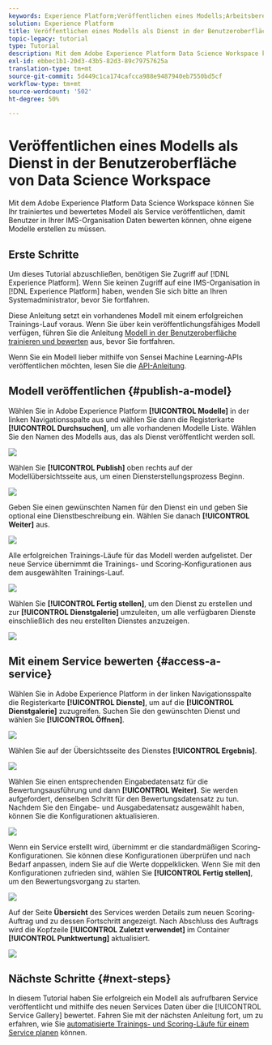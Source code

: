 ```yaml
---
keywords: Experience Platform;Veröffentlichen eines Modells;Arbeitsbereich für Datenwissenschaften;beliebte Themen;Erstellen eines Dienstes
solution: Experience Platform
title: Veröffentlichen eines Modells als Dienst in der Benutzeroberfläche von Data Science Workspace
topic-legacy: tutorial
type: Tutorial
description: Mit dem Adobe Experience Platform Data Science Workspace können Sie Ihr trainiertes und bewertetes Modell als Service veröffentlichen, damit Benutzer in Ihrer IMS-Organisation Daten bewerten können, ohne eigene Modelle erstellen zu müssen.
exl-id: ebbec1b1-20d3-43b5-82d3-89c79757625a
translation-type: tm+mt
source-git-commit: 5d449c1ca174cafcca988e9487940eb7550bd5cf
workflow-type: tm+mt
source-wordcount: '502'
ht-degree: 50%

---
```


# Veröffentlichen eines Modells als Dienst in der Benutzeroberfläche von Data Science Workspace

Mit dem Adobe Experience Platform Data Science Workspace können Sie Ihr trainiertes und bewertetes Modell als Service veröffentlichen, damit Benutzer in Ihrer IMS-Organisation Daten bewerten können, ohne eigene Modelle erstellen zu müssen.

## Erste Schritte

Um dieses Tutorial abzuschließen, benötigen Sie Zugriff auf [!DNL Experience Platform]. Wenn Sie keinen Zugriff auf eine IMS-Organisation in [!DNL Experience Platform] haben, wenden Sie sich bitte an Ihren Systemadministrator, bevor Sie fortfahren.

Diese Anleitung setzt ein vorhandenes Modell mit einem erfolgreichen Trainings-Lauf voraus. Wenn Sie über kein veröffentlichungsfähiges Modell verfügen, führen Sie die Anleitung [Modell in der Benutzeroberfläche trainieren und bewerten](./train-evaluate-model-ui.md) aus, bevor Sie fortfahren.

Wenn Sie ein Modell lieber mithilfe von Sensei Machine Learning-APIs veröffentlichen möchten, lesen Sie die [API-Anleitung](./publish-model-service-api.md).

## Modell veröffentlichen {#publish-a-model}

Wählen Sie in Adobe Experience Platform **[!UICONTROL Modelle]** in der linken Navigationsspalte aus und wählen Sie dann die Registerkarte **[!UICONTROL Durchsuchen]**, um alle vorhandenen Modelle Liste. Wählen Sie den Namen des Modells aus, das als Dienst veröffentlicht werden soll.

![](../images/models-recipes/publish-model/browse_model.png)

Wählen Sie **[!UICONTROL Publish]** oben rechts auf der Modellübersichtsseite aus, um einen Diensterstellungsprozess Beginn.

![](../images/models-recipes/publish-model/view_training.png)

Geben Sie einen gewünschten Namen für den Dienst ein und geben Sie optional eine Dienstbeschreibung ein. Wählen Sie danach **[!UICONTROL Weiter]** aus.

![](../images/models-recipes/publish-model/configure_training.png)

Alle erfolgreichen Trainings-Läufe für das Modell werden aufgelistet. Der neue Service übernimmt die Trainings- und Scoring-Konfigurationen aus dem ausgewählten Trainings-Lauf.

![](../images/models-recipes/publish-model/select_training_run.png)

Wählen Sie **[!UICONTROL Fertig stellen]**, um den Dienst zu erstellen und zur **[!UICONTROL Dienstgalerie]** umzuleiten, um alle verfügbaren Dienste einschließlich des neu erstellten Dienstes anzuzeigen.

![](../images/models-recipes/publish-model/service_gallery.png)

## Mit einem Service bewerten {#access-a-service}

Wählen Sie in Adobe Experience Platform in der linken Navigationsspalte die Registerkarte **[!UICONTROL Dienste]**, um auf die **[!UICONTROL Dienstgalerie]** zuzugreifen. Suchen Sie den gewünschten Dienst und wählen Sie **[!UICONTROL Öffnen]**.

![](../images/models-recipes/publish-model/open_service.png)

Wählen Sie auf der Übersichtsseite des Dienstes **[!UICONTROL Ergebnis]**.

![](../images/models-recipes/publish-model/score_service.png)

Wählen Sie einen entsprechenden Eingabedatensatz für die Bewertungsausführung und dann **[!UICONTROL Weiter]**. Sie werden aufgefordert, denselben Schritt für den Bewertungsdatensatz zu tun. Nachdem Sie den Eingabe- und Ausgabedatensatz ausgewählt haben, können Sie die Konfigurationen aktualisieren.

![](../images/models-recipes/publish-model/select_datasets.png)

Wenn ein Service erstellt wird, übernimmt er die standardmäßigen Scoring-Konfigurationen. Sie können diese Konfigurationen überprüfen und nach Bedarf anpassen, indem Sie auf die Werte doppelklicken. Wenn Sie mit den Konfigurationen zufrieden sind, wählen Sie **[!UICONTROL Fertig stellen]**, um den Bewertungsvorgang zu starten.

![](../images/models-recipes/publish-model/scoring_configs.png)

Auf der Seite **Übersicht** des Services werden Details zum neuen Scoring-Auftrag und zu dessen Fortschritt angezeigt. Nach Abschluss des Auftrags wird die Kopfzeile **[!UICONTROL Zuletzt verwendet]** im Container **[!UICONTROL Punktwertung]** aktualisiert.

![](../images/models-recipes/publish-model/pending_scoring.png)

## Nächste Schritte {#next-steps}

In diesem Tutorial haben Sie erfolgreich ein Modell als aufrufbaren Service veröffentlicht und mithilfe des neuen Services Daten über die [!UICONTROL Service Gallery] bewertet. Fahren Sie mit der nächsten Anleitung fort, um zu erfahren, wie Sie [automatisierte Trainings- und Scoring-Läufe für einem Service planen](./schedule-models-ui.md) können.
